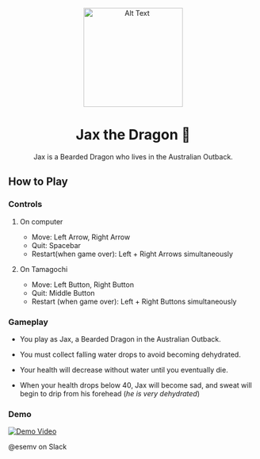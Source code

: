 <div align="center">
<br>
	<img src="https://cloud-cyzv9gb2b-hack-club-bot.vercel.app/0screenshot_2025-01-31_at_10.54.56___am.png" alt="Alt Text" width="200">

# Jax the Dragon 🦎

Jax is a Bearded Dragon who lives in the Australian Outback.
</div>

## How to Play

### Controls

1. On computer
   - Move: Left Arrow, Right Arrow
   - Quit: Spacebar
   - Restart(when game over): Left + Right Arrows simultaneously
  
2. On Tamagochi
   - Move: Left Button, Right Button
   - Quit: Middle Button
   - Restart (when game over): Left + Right Buttons simultaneously
  
### Gameplay

- You play as Jax, a Bearded Dragon in the Australian Outback. 

- You must collect falling water drops to avoid becoming dehydrated. 

- Your health will decrease without water until you eventually die.

- When your health drops below 40, Jax will become sad, and sweat will begin to drip from his forehead (_he is very dehydrated_)

### Demo

[![Demo Video](https://cloud-cyzv9gb2b-hack-club-bot.vercel.app/0screenshot_2025-01-31_at_10.54.56___am.png)](https://youtu.be/odqx-JzUDgA)


@esemv on Slack

